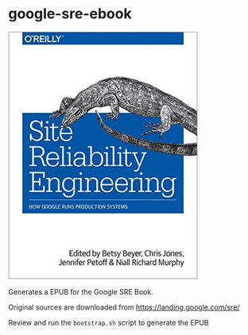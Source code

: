 # google-sre-ebook

![Cover](cover.jpg)

Generates a EPUB for the Google SRE Book.

Original sources are downloaded from https://landing.google.com/sre/

Review and run the `bootstrap.sh` script to generate the EPUB
